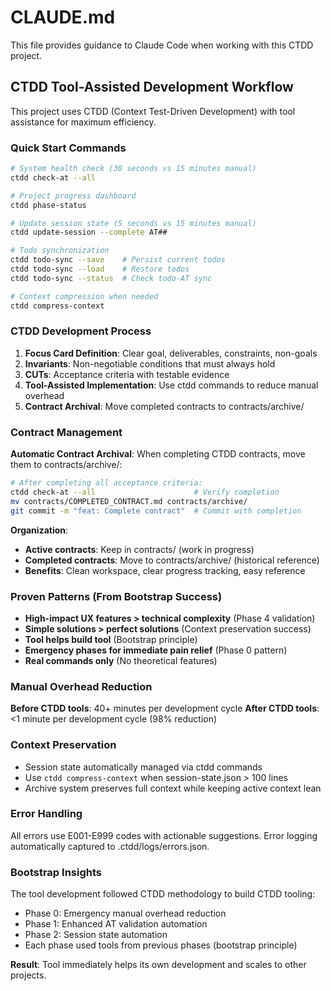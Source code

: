 # CLAUDE.md

This file provides guidance to Claude Code when working with this CTDD project.

## CTDD Tool-Assisted Development Workflow

This project uses CTDD (Context Test-Driven Development) with tool assistance for maximum efficiency.

### Quick Start Commands

```bash
# System health check (30 seconds vs 15 minutes manual)
ctdd check-at --all

# Project progress dashboard
ctdd phase-status

# Update session state (5 seconds vs 15 minutes manual)
ctdd update-session --complete AT##

# Todo synchronization
ctdd todo-sync --save    # Persist current todos
ctdd todo-sync --load    # Restore todos
ctdd todo-sync --status  # Check todo-AT sync

# Context compression when needed
ctdd compress-context
```

### CTDD Development Process

1. **Focus Card Definition**: Clear goal, deliverables, constraints, non-goals
2. **Invariants**: Non-negotiable conditions that must always hold
3. **CUTs**: Acceptance criteria with testable evidence
4. **Tool-Assisted Implementation**: Use ctdd commands to reduce manual overhead
5. **Contract Archival**: Move completed contracts to contracts/archive/

### Contract Management

**Automatic Contract Archival**: When completing CTDD contracts, move them to contracts/archive/:

```bash
# After completing all acceptance criteria:
ctdd check-at --all                      # Verify completion
mv contracts/COMPLETED_CONTRACT.md contracts/archive/
git commit -m "feat: Complete contract"  # Commit with completion
```

**Organization**:
- **Active contracts**: Keep in contracts/ (work in progress)
- **Completed contracts**: Move to contracts/archive/ (historical reference)
- **Benefits**: Clean workspace, clear progress tracking, easy reference

### Proven Patterns (From Bootstrap Success)

- **High-impact UX features > technical complexity** (Phase 4 validation)
- **Simple solutions > perfect solutions** (Context preservation success)
- **Tool helps build tool** (Bootstrap principle)
- **Emergency phases for immediate pain relief** (Phase 0 pattern)
- **Real commands only** (No theoretical features)

### Manual Overhead Reduction

**Before CTDD tools**: 40+ minutes per development cycle
**After CTDD tools**: <1 minute per development cycle (98% reduction)

### Context Preservation

- Session state automatically managed via ctdd commands
- Use `ctdd compress-context` when session-state.json > 100 lines
- Archive system preserves full context while keeping active context lean

### Error Handling

All errors use E001-E999 codes with actionable suggestions.
Error logging automatically captured to .ctdd/logs/errors.json.

### Bootstrap Insights

The tool development followed CTDD methodology to build CTDD tooling:
- Phase 0: Emergency manual overhead reduction
- Phase 1: Enhanced AT validation automation
- Phase 2: Session state automation
- Each phase used tools from previous phases (bootstrap principle)

**Result**: Tool immediately helps its own development and scales to other projects.